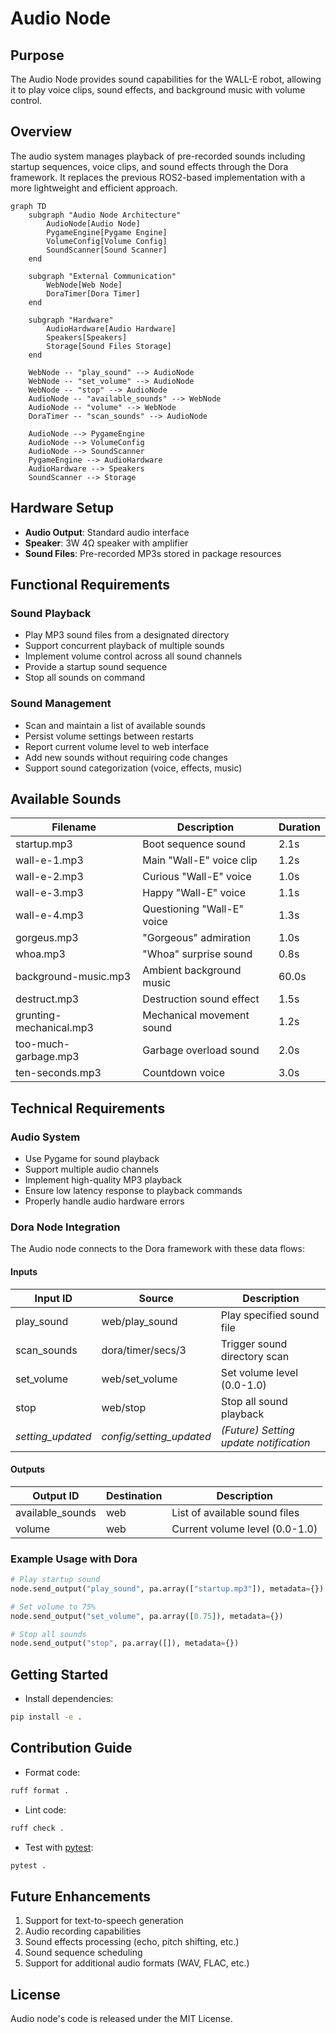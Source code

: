 # Audio Node

## Purpose
The Audio Node provides sound capabilities for the WALL-E robot, allowing it to play voice clips, sound effects, and background music with volume control.

## Overview
The audio system manages playback of pre-recorded sounds including startup sequences, voice clips, and sound effects through the Dora framework. It replaces the previous ROS2-based implementation with a more lightweight and efficient approach.

```mermaid
graph TD
    subgraph "Audio Node Architecture"
        AudioNode[Audio Node]
        PygameEngine[Pygame Engine]
        VolumeConfig[Volume Config]
        SoundScanner[Sound Scanner]
    end

    subgraph "External Communication"
        WebNode[Web Node]
        DoraTimer[Dora Timer]
    end

    subgraph "Hardware"
        AudioHardware[Audio Hardware]
        Speakers[Speakers]
        Storage[Sound Files Storage]
    end

    WebNode -- "play_sound" --> AudioNode
    WebNode -- "set_volume" --> AudioNode
    WebNode -- "stop" --> AudioNode
    AudioNode -- "available_sounds" --> WebNode
    AudioNode -- "volume" --> WebNode
    DoraTimer -- "scan_sounds" --> AudioNode

    AudioNode --> PygameEngine
    AudioNode --> VolumeConfig
    AudioNode --> SoundScanner
    PygameEngine --> AudioHardware
    AudioHardware --> Speakers
    SoundScanner --> Storage
```

## Hardware Setup
- **Audio Output**: Standard audio interface
- **Speaker**: 3W 4Ω speaker with amplifier
- **Sound Files**: Pre-recorded MP3s stored in package resources

## Functional Requirements

### Sound Playback
- Play MP3 sound files from a designated directory
- Support concurrent playback of multiple sounds
- Implement volume control across all sound channels
- Provide a startup sound sequence
- Stop all sounds on command

### Sound Management
- Scan and maintain a list of available sounds
- Persist volume settings between restarts
- Report current volume level to web interface
- Add new sounds without requiring code changes
- Support sound categorization (voice, effects, music)

## Available Sounds
| Filename            | Description                    | Duration |
|--------------------|--------------------------------|----------|
| startup.mp3        | Boot sequence sound            | 2.1s     |
| wall-e-1.mp3       | Main "Wall-E" voice clip       | 1.2s     |
| wall-e-2.mp3       | Curious "Wall-E" voice         | 1.0s     |
| wall-e-3.mp3       | Happy "Wall-E" voice           | 1.1s     |
| wall-e-4.mp3       | Questioning "Wall-E" voice     | 1.3s     |
| gorgeus.mp3        | "Gorgeous" admiration          | 1.0s     |
| whoa.mp3           | "Whoa" surprise sound          | 0.8s     |
| background-music.mp3| Ambient background music       | 60.0s    |
| destruct.mp3       | Destruction sound effect       | 1.5s     |
| grunting-mechanical.mp3 | Mechanical movement sound | 1.2s     |
| too-much-garbage.mp3 | Garbage overload sound      | 2.0s     |
| ten-seconds.mp3    | Countdown voice                | 3.0s     |

## Technical Requirements

### Audio System
- Use Pygame for sound playback
- Support multiple audio channels
- Implement high-quality MP3 playback
- Ensure low latency response to playback commands
- Properly handle audio hardware errors

### Dora Node Integration
The Audio node connects to the Dora framework with these data flows:

#### Inputs
| Input ID        | Source               | Description                     |
|-----------------|----------------------|---------------------------------|
| play_sound      | web/play_sound       | Play specified sound file       |
| scan_sounds     | dora/timer/secs/3    | Trigger sound directory scan    |
| set_volume      | web/set_volume       | Set volume level (0.0-1.0)      |
| stop            | web/stop             | Stop all sound playback         |
| *setting_updated*| *config/setting_updated* | *(Future) Setting update notification* |

#### Outputs
| Output ID         | Destination     | Description                    |
|-------------------|----------------|--------------------------------|
| available_sounds  | web            | List of available sound files   |
| volume            | web            | Current volume level (0.0-1.0)  |

### Example Usage with Dora
```python
# Play startup sound
node.send_output("play_sound", pa.array(["startup.mp3"]), metadata={})

# Set volume to 75%
node.send_output("set_volume", pa.array([0.75]), metadata={})

# Stop all sounds
node.send_output("stop", pa.array([]), metadata={})
```

## Getting Started

- Install dependencies:
```bash
pip install -e .
```

## Contribution Guide

- Format code:
```bash
ruff format .
```

- Lint code:
```bash
ruff check .
```

- Test with [pytest](https://docs.pytest.org/):
```bash
pytest .
```

## Future Enhancements
1. Support for text-to-speech generation
2. Audio recording capabilities
3. Sound effects processing (echo, pitch shifting, etc.)
4. Sound sequence scheduling
5. Support for additional audio formats (WAV, FLAC, etc.)

## License
Audio node's code is released under the MIT License.
